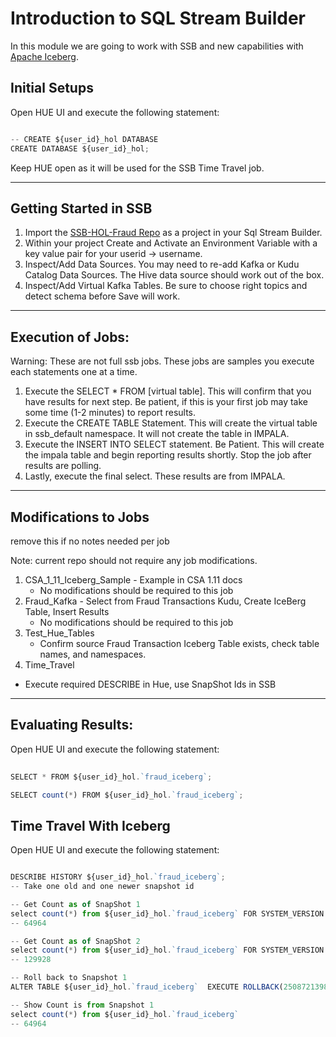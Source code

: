 # Introduction to SQL Stream Builder
 
In this module we are going to work with SSB and new capabilities with [Apache Iceberg](https://iceberg.apache.org/).


## Initial Setups

Open HUE UI and execute the following statement:

```javascript

-- CREATE ${user_id}_hol DATABASE
CREATE DATABASE ${user_id}_hol;

```

Keep HUE open as it will be used for the SSB Time Travel job.

***

## Getting Started in SSB

1. Import the [SSB-HOL-Fraud Repo](https://github.com/cldr-steven-matison/Streams-Processing-Hands-on-Lab/tree/main/SSB-HOL-Fraud) as a project in your Sql Stream Builder.
2. Within your project Create and Activate an Environment Variable with a key value pair for your userid -> username.
6. Inspect/Add Data Sources.  You may need to re-add Kafka or Kudu Catalog Data Sources.  The Hive data source should work out of the box.
7. Inspect/Add Virtual Kafka Tables.  Be sure to choose right topics and detect schema before Save will work.

***

## Execution of Jobs:

Warning: These are not full ssb jobs.  These jobs are samples you execute each statements one at a time.

1. Execute the SELECT * FROM [virtual table].  This will confirm that you have results for next step.  Be patient, if this is your first job may take some time (1-2 minutes) to report results.
2. Execute the CREATE TABLE Statement.  This will create the virtual table in ssb_default namespace.  It will not create the table in IMPALA.
3. Execute the INSERT INTO SELECT statement.   Be Patient.  This will create the impala table and begin reporting results shortly.  Stop the job after results are polling.
4. Lastly, execute the final select.  These results are from IMPALA.

***

## Modifications to Jobs


remove this if no notes needed per job


Note:  current repo should not require any job modifications.

1. CSA_1_11_Iceberg_Sample - Example in CSA 1.11 docs
	* No modifications should be required to this job
2. Fraud_Kafka - Select from Fraud Transactions Kudu, Create IceBerg Table, Insert Results
	* No modifications should be required to this job
4. Test_Hue_Tables
	* Confirm source Fraud Transaction Iceberg Table exists, check table names, and namespaces.
5. Time_Travel
 * Execute required DESCRIBE in Hue, use SnapShot Ids in SSB


***

## Evaluating Results:

Open HUE UI and execute the following statement:

```javascript
 
SELECT * FROM ${user_id}_hol.`fraud_iceberg`;

SELECT count(*) FROM ${user_id}_hol.`fraud_iceberg`;

```

## Time Travel With Iceberg

Open HUE UI and execute the following statement:

```javascript

DESCRIBE HISTORY ${user_id}_hol.`fraud_iceberg`;
-- Take one old and one newer snapshot id

-- Get Count as of SnapShot 1
select count(*) from ${user_id}_hol.`fraud_iceberg` FOR SYSTEM_VERSION AS OF 2508721398088670959
-- 64964

-- Get Count as of SnapShot 2  
select count(*) from ${user_id}_hol.`fraud_iceberg` FOR SYSTEM_VERSION AS OF 1360529202097334446
-- 129928

-- Roll back to Snapshot 1
ALTER TABLE ${user_id}_hol.`fraud_iceberg`  EXECUTE ROLLBACK(2508721398088670959);

-- Show Count is from Snapshot 1
select count(*) from ${user_id}_hol.`fraud_iceberg` 
-- 64964
```

